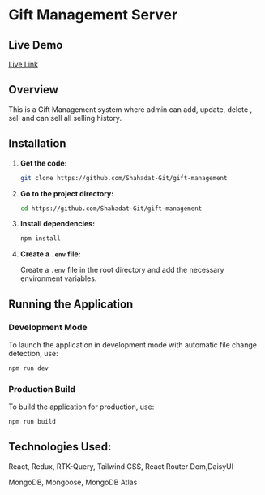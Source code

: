 # Gift Management Server

## Live Demo

[Live Link](https://gift-shop-inventory.web.app/)

## Overview

This is a Gift Management system where admin can add, update, delete , sell and can sell all selling history.

## Installation

1. **Get the code:**

   ```bash
   git clone https://github.com/Shahadat-Git/gift-management
   ```

2. **Go to the project directory:**

   ```bash
   cd https://github.com/Shahadat-Git/gift-management
   ```

3. **Install dependencies:**

   ```bash
   npm install
   ```

4. **Create a `.env` file:**

   Create a `.env` file in the root directory and add the necessary environment variables.

## Running the Application

### Development Mode

To launch the application in development mode with automatic file change detection, use:

```bash
npm run dev
```

### Production Build

To build the application for production, use:

```bash
npm run build
```

## Technologies Used:

React, Redux, RTK-Query, Tailwind CSS, React Router Dom,DaisyUI

MongoDB, Mongoose, MongoDB Atlas
